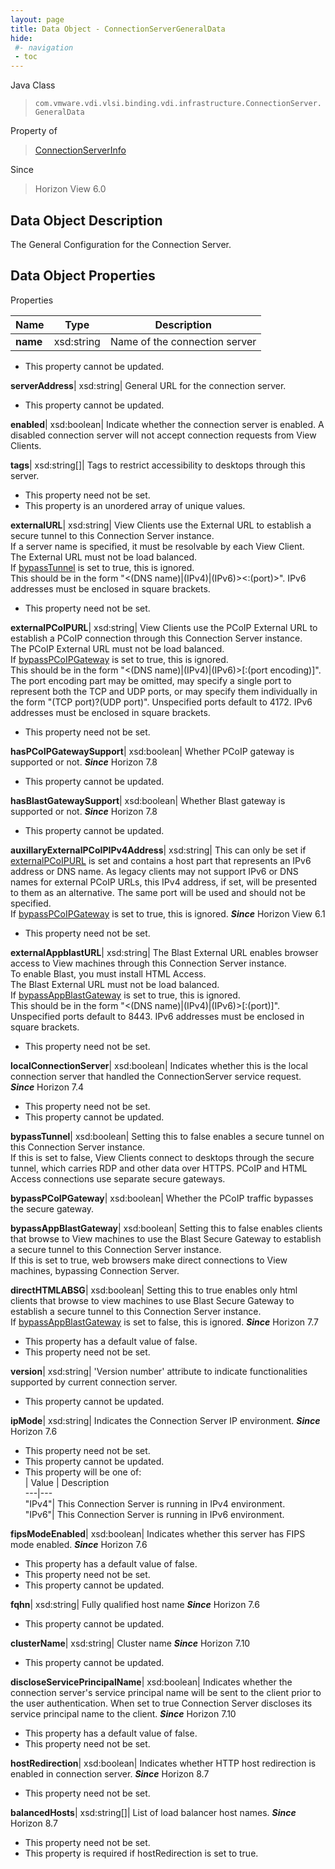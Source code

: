 ```yaml
---
layout: page
title: Data Object - ConnectionServerGeneralData
hide:
 #- navigation
 - toc
---
```






Java Class  
> `com.vmware.vdi.vlsi.binding.vdi.infrastructure.ConnectionServer.GeneralData`

Property of  
> [ConnectionServerInfo](vdi.infrastructure.ConnectionServer.ConnectionServerInfo.md#field_detail)

Since  
> Horizon View 6.0


## Data Object Description 

The General Configuration for the Connection Server. 

## Data Object Properties

Properties

Name |  Type |  Description   
---|---|---  
**name**|  xsd:string|  Name of the connection server   


 * This property cannot be updated.

  
**serverAddress**|  xsd:string|  General URL for the connection server.   


 * This property cannot be updated.

  
**enabled**|  xsd:boolean|  Indicate whether the connection server is enabled. A disabled connection server will not accept connection requests from View Clients.   
  
**tags**|  xsd:string[]|  Tags to restrict accessibility to desktops through this server.   


 * This property need not be set.
  * This property is an unordered array of unique values.

  
**externalURL**|  xsd:string|  View Clients use the External URL to establish a secure tunnel to this Connection Server instance.   
If a server name is specified, it must be resolvable by each View Client.   
The External URL must not be load balanced.   
If [bypassTunnel](vdi.infrastructure.ConnectionServer.GeneralData.md#bypassTunnel) is set to true, this is ignored.   
This should be in the form "<(DNS name)|(IPv4)|(IPv6)><:(port)>". IPv6 addresses must be enclosed in square brackets.   


 * This property need not be set.

  
**externalPCoIPURL**|  xsd:string|  View Clients use the PCoIP External URL to establish a PCoIP connection through this Connection Server instance.   
The PCoIP External URL must not be load balanced.   
If [bypassPCoIPGateway](vdi.infrastructure.ConnectionServer.GeneralData.md#bypassPCoIPGateway) is set to true, this is ignored.  
This should be in the form "<(DNS name)|(IPv4)|(IPv6)>[:(port encoding)]". The port encoding part may be omitted, may specify a single port to represent both the TCP and UDP ports, or may specify them individually in the form "(TCP port)?(UDP port)". Unspecified ports default to 4172. IPv6 addresses must be enclosed in square brackets.   


 * This property need not be set.

  
**hasPCoIPGatewaySupport**|  xsd:boolean|  Whether PCoIP gateway is supported or not.  **_Since_** Horizon 7.8  


 * This property cannot be updated.

  
**hasBlastGatewaySupport**|  xsd:boolean|  Whether Blast gateway is supported or not.  **_Since_** Horizon 7.8  


 * This property cannot be updated.

  
**auxillaryExternalPCoIPIPv4Address**|  xsd:string|  This can only be set if [externalPCoIPURL](vdi.infrastructure.ConnectionServer.GeneralData.md#externalPCoIPURL) is set and contains a host part that represents an IPv6 address or DNS name. As legacy clients may not support IPv6 or DNS names for external PCoIP URLs, this IPv4 address, if set, will be presented to them as an alternative. The same port will be used and should not be specified.   
If [bypassPCoIPGateway](vdi.infrastructure.ConnectionServer.GeneralData.md#bypassPCoIPGateway) is set to true, this is ignored.  **_Since_** Horizon View 6.1  


 * This property need not be set.

  
**externalAppblastURL**|  xsd:string|  The Blast External URL enables browser access to View machines through this Connection Server instance.   
To enable Blast, you must install HTML Access.   
The Blast External URL must not be load balanced.   
If [bypassAppBlastGateway](vdi.infrastructure.ConnectionServer.GeneralData.md#bypassAppBlastGateway) is set to true, this is ignored.   
This should be in the form "<(DNS name)|(IPv4)|(IPv6)>[:(port)]". Unspecified ports default to 8443. IPv6 addresses must be enclosed in square brackets.   


 * This property need not be set.

  
**localConnectionServer**|  xsd:boolean|  Indicates whether this is the local connection server that handled the ConnectionServer service request.  **_Since_** Horizon 7.4  


 * This property need not be set.
 * This property cannot be updated.

  
**bypassTunnel**|  xsd:boolean|  Setting this to false enables a secure tunnel on this Connection Server instance.   
If this is set to false, View Clients connect to desktops through the secure tunnel, which carries RDP and other data over HTTPS. PCoIP and HTML Access connections use separate secure gateways.   
  
**bypassPCoIPGateway**|  xsd:boolean|  Whether the PCoIP traffic bypasses the secure gateway.   
  
**bypassAppBlastGateway**|  xsd:boolean|  Setting this to false enables clients that browse to View machines to use the Blast Secure Gateway to establish a secure tunnel to this Connection Server instance.   
If this is set to true, web browsers make direct connections to View machines, bypassing Connection Server.   
  
  
**directHTMLABSG**|  xsd:boolean|  Setting this to true enables only html clients that browse to view machines to use Blast Secure Gateway to establish a secure tunnel to this Connection Server instance.  
If [bypassAppBlastGateway](vdi.infrastructure.ConnectionServer.GeneralData.md#bypassAppBlastGateway) is set to false, this is ignored.  **_Since_** Horizon 7.7  


  * This property has a default value of false.
 * This property need not be set.

  
**version**|  xsd:string|  'Version number' attribute to indicate functionalities supported by current connection server.   


 * This property cannot be updated.

  
**ipMode**|  xsd:string|  Indicates the Connection Server IP environment.  **_Since_** Horizon 7.6  


 * This property need not be set.
 * This property cannot be updated.
  * This property will be one of:  
|  Value |  Description   
---|---  
"IPv4"| This Connection Server is running in IPv4 environment.  
"IPv6"| This Connection Server is running in IPv6 environment.  

  
**fipsModeEnabled**|  xsd:boolean|  Indicates whether this server has FIPS mode enabled.  **_Since_** Horizon 7.6  


  * This property has a default value of false.
 * This property need not be set.
 * This property cannot be updated.

  
**fqhn**|  xsd:string|  Fully qualified host name  **_Since_** Horizon 7.6  


 * This property cannot be updated.

  
**clusterName**|  xsd:string|  Cluster name  **_Since_** Horizon 7.10  


 * This property cannot be updated.

  
**discloseServicePrincipalName**|  xsd:boolean|  Indicates whether the connection server's service principal name will be sent to the client prior to the user authentication. When set to true Connection Server discloses its service principal name to the client.  **_Since_** Horizon 7.10  


  * This property has a default value of false.
 * This property need not be set.

  
**hostRedirection**|  xsd:boolean|  Indicates whether HTTP host redirection is enabled in connection server.  **_Since_** Horizon 8.7  


 * This property need not be set.

  
**balancedHosts**|  xsd:string[]|  List of load balancer host names.  **_Since_** Horizon 8.7  


 * This property need not be set.
  * This property is required if hostRedirection is set to true.

  
  
  
   
  
  
